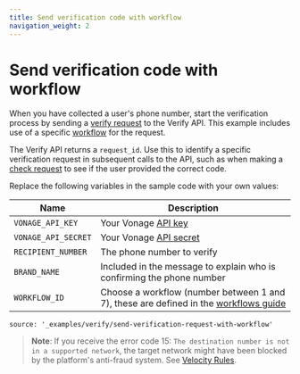 ```yaml
---
title: Send verification code with workflow
navigation_weight: 2
---
```


# Send verification code with workflow

When you have collected a user's phone number, start the verification process by sending a [verify request](/api/verify#verify-request) to the Verify API. This example includes use of a specific [workflow](/verify/guides/workflows-and-events) for the request.

The Verify API returns a `request_id`. Use this to identify a specific verification request in subsequent calls to the API, such as when making a [check request](/verify/code-snippets/check-verify-request) to see if the user provided the correct code.

Replace the following variables in the sample code with your own values:

Name | Description
--|--
`VONAGE_API_KEY` | Your Vonage [API key](/concepts/guides/authentication#api-key-and-secret)
`VONAGE_API_SECRET` | Your Vonage [API secret](/concepts/guides/authentication#api-key-and-secret)
`RECIPIENT_NUMBER` | The phone number to verify
`BRAND_NAME` | Included in the message to explain who is confirming the phone number
`WORKFLOW_ID` | Choose a workflow (number between 1 and 7), these are defined in the [workflows guide](/verify/guides/workflows-and-events)

```code_snippets
source: '_examples/verify/send-verification-request-with-workflow'
```

> **Note**: If you receive the error code 15: `The destination number is not in a supported network`, the target network might have been blocked by the platform's anti-fraud system. See [Velocity Rules](/verify/guides/velocity-rules).